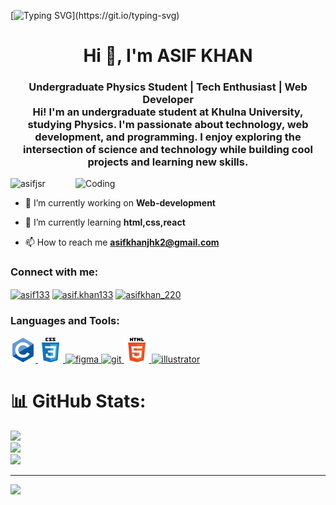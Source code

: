 
[![Typing SVG](https://readme-typing-svg.herokuapp.com?font=Fira+Code&duration=4000&pause=1000&color=F74040&random=false&width=435&lines=HI+THERE%F0%9F%91%8B!+I+AM+ASIF+KHAN...)](https://git.io/typing-svg)

<h1 align="center">Hi 👋, I'm ASIF KHAN</h1>

<h3 align="center">Undergraduate Physics Student | Tech Enthusiast | Web Developer <br> Hi! I'm an undergraduate student at Khulna University, studying Physics. I'm passionate about technology, web development, and programming. I enjoy exploring the intersection of science and technology while building cool projects and learning new skills.</h3>

<img align="right" alt="Coding" width="400" src="https://media.licdn.com/dms/image/v2/D4D12AQFAdOrAQe1HEA/article-cover_image-shrink_720_1280/article-cover_image-shrink_720_1280/0/1709674661110?e=2147483647&v=beta&t=B7h8ZjJZRcsQ2HEEN5H0dEAvl5dX4I6nUdvFfR24alQ">


<p align="left"> <img src="https://komarev.com/ghpvc/?username=asifjsr&label=Profile%20views&color=0e75b6&style=flat" alt="asifjsr" /> </p>


- 🔭 I’m currently working on **Web-development**

- 🌱 I’m currently learning **html,css,react**

- 📫 How to reach me **asifkhanjhk2@gmail.com**

<h3 align="left">Connect with me:</h3>
<p align="left">
<a href="https://linkedin.com/in/asif133" target="blank"><img align="center" src="https://raw.githubusercontent.com/rahuldkjain/github-profile-readme-generator/master/src/images/icons/Social/linked-in-alt.svg" alt="asif133" height="30" width="40" /></a>
<a href="https://fb.com/asif.khan133" target="blank"><img align="center" src="https://raw.githubusercontent.com/rahuldkjain/github-profile-readme-generator/master/src/images/icons/Social/facebook.svg" alt="asif.khan133" height="30" width="40" /></a>
<a href="https://instagram.com/asifkhan_220" target="blank"><img align="center" src="https://raw.githubusercontent.com/rahuldkjain/github-profile-readme-generator/master/src/images/icons/Social/instagram.svg" alt="asifkhan_220" height="30" width="40" /></a>
</p>

<h3 align="left">Languages and Tools:</h3>
<p align="left"> <a href="https://www.cprogramming.com/" target="_blank" rel="noreferrer"> <img src="https://raw.githubusercontent.com/devicons/devicon/master/icons/c/c-original.svg" alt="c" width="40" height="40"/> </a> <a href="https://www.w3schools.com/css/" target="_blank" rel="noreferrer"> <img src="https://raw.githubusercontent.com/devicons/devicon/master/icons/css3/css3-original-wordmark.svg" alt="css3" width="40" height="40"/> </a> <a href="https://www.figma.com/" target="_blank" rel="noreferrer"> <img src="https://www.vectorlogo.zone/logos/figma/figma-icon.svg" alt="figma" width="40" height="40"/> </a> <a href="https://git-scm.com/" target="_blank" rel="noreferrer"> <img src="https://www.vectorlogo.zone/logos/git-scm/git-scm-icon.svg" alt="git" width="40" height="40"/> </a> <a href="https://www.w3.org/html/" target="_blank" rel="noreferrer"> <img src="https://raw.githubusercontent.com/devicons/devicon/master/icons/html5/html5-original-wordmark.svg" alt="html5" width="40" height="40"/> </a> <a href="https://www.adobe.com/in/products/illustrator.html" target="_blank" rel="noreferrer"> <img src="https://www.vectorlogo.zone/logos/adobe_illustrator/adobe_illustrator-icon.svg" alt="illustrator" width="40" height="40"/> </a> </p>

# 📊 GitHub Stats:
![](https://github-readme-stats.vercel.app/api?username=asifjsr&theme=radical&hide_border=false&include_all_commits=true&count_private=true)<br/>
![](https://github-readme-streak-stats.herokuapp.com/?user=asifjsr&theme=radical&hide_border=false)<br/>
![](https://github-readme-stats.vercel.app/api/top-langs/?username=asifjsr&theme=radical&hide_border=false&include_all_commits=true&count_private=true&layout=compact)

---
[![](https://visitcount.itsvg.in/api?id=asifjsr&icon=0&color=0)](https://visitcount.itsvg.in)
